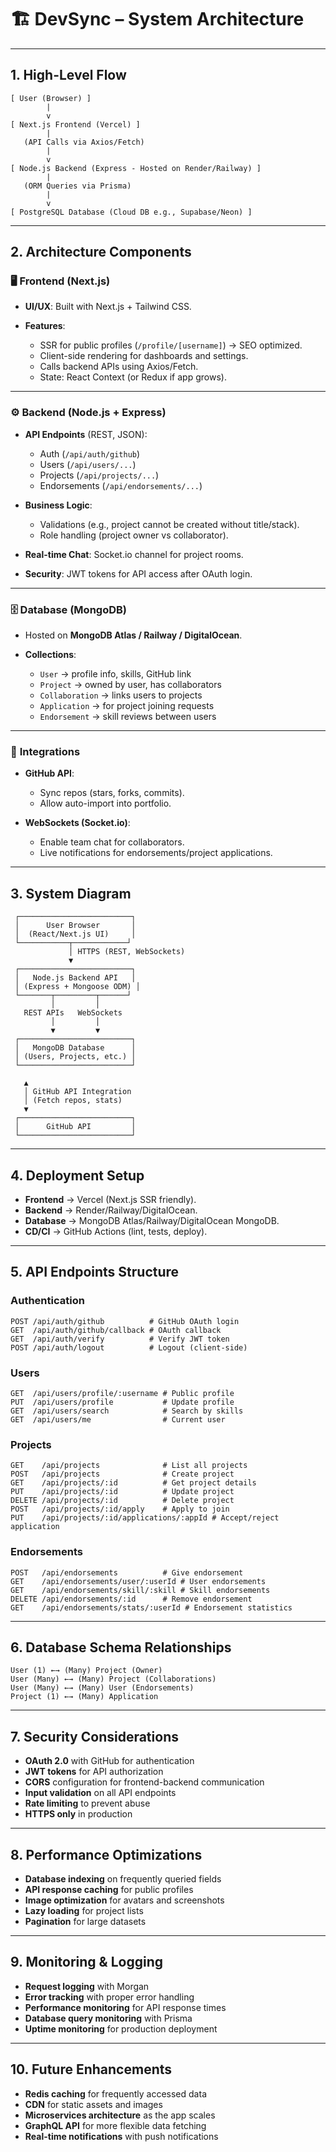 # 🏗️ **DevSync – System Architecture**

---

## 1. **High-Level Flow**

```
[ User (Browser) ]
        |
        v
[ Next.js Frontend (Vercel) ]
        |
   (API Calls via Axios/Fetch)
        |
        v
[ Node.js Backend (Express - Hosted on Render/Railway) ]
        |
   (ORM Queries via Prisma)
        |
        v
[ PostgreSQL Database (Cloud DB e.g., Supabase/Neon) ]
```

---

## 2. **Architecture Components**

### 🖥️ **Frontend (Next.js)**

* **UI/UX**: Built with Next.js + Tailwind CSS.
* **Features**:

  * SSR for public profiles (`/profile/[username]`) → SEO optimized.
  * Client-side rendering for dashboards and settings.
  * Calls backend APIs using Axios/Fetch.
  * State: React Context (or Redux if app grows).

---

### ⚙️ **Backend (Node.js + Express)**

* **API Endpoints** (REST, JSON):

  * Auth (`/api/auth/github`)
  * Users (`/api/users/...`)
  * Projects (`/api/projects/...`)
  * Endorsements (`/api/endorsements/...`)
* **Business Logic**:

  * Validations (e.g., project cannot be created without title/stack).
  * Role handling (project owner vs collaborator).
* **Real-time Chat**: Socket.io channel for project rooms.
* **Security**: JWT tokens for API access after OAuth login.

---

### 🗄️ **Database (MongoDB)**

* Hosted on **MongoDB Atlas / Railway / DigitalOcean**.
* **Collections**:

  * `User` → profile info, skills, GitHub link
  * `Project` → owned by user, has collaborators
  * `Collaboration` → links users to projects
  * `Application` → for project joining requests
  * `Endorsement` → skill reviews between users

---

### 🔌 **Integrations**

* **GitHub API**:

  * Sync repos (stars, forks, commits).
  * Allow auto-import into portfolio.

* **WebSockets (Socket.io)**:

  * Enable team chat for collaborators.
  * Live notifications for endorsements/project applications.

---

## 3. **System Diagram**

```
 ┌─────────────────────────┐
 │      User Browser       │
 │  (React/Next.js UI)     │
 └───────────┬────────────┘
             │ HTTPS (REST, WebSockets)
             ▼
 ┌─────────────────────────┐
 │   Node.js Backend API   │
 │ (Express + Mongoose ODM) │
 └───────┬─────────┬──────┘
         │         │
   REST APIs   WebSockets
         │         │
         ▼         ▼
 ┌─────────────────────────┐
 │   MongoDB Database      │
 │ (Users, Projects, etc.) │
 └─────────────────────────┘

   ▲
   │ GitHub API Integration
   │ (Fetch repos, stats)
   ▼
 ┌─────────────────────────┐
 │      GitHub API         │
 └─────────────────────────┘
```

---

## 4. **Deployment Setup**

* **Frontend** → Vercel (Next.js SSR friendly).
* **Backend** → Render/Railway/DigitalOcean.
* **Database** → MongoDB Atlas/Railway/DigitalOcean MongoDB.
* **CD/CI** → GitHub Actions (lint, tests, deploy).

---

## 5. **API Endpoints Structure**

### Authentication
```
POST /api/auth/github          # GitHub OAuth login
GET  /api/auth/github/callback # OAuth callback
GET  /api/auth/verify          # Verify JWT token
POST /api/auth/logout          # Logout (client-side)
```

### Users
```
GET  /api/users/profile/:username # Public profile
PUT  /api/users/profile           # Update profile
GET  /api/users/search            # Search by skills
GET  /api/users/me                # Current user
```

### Projects
```
GET    /api/projects              # List all projects
POST   /api/projects              # Create project
GET    /api/projects/:id          # Get project details
PUT    /api/projects/:id          # Update project
DELETE /api/projects/:id          # Delete project
POST   /api/projects/:id/apply    # Apply to join
PUT    /api/projects/:id/applications/:appId # Accept/reject application
```

### Endorsements
```
POST   /api/endorsements          # Give endorsement
GET    /api/endorsements/user/:userId # User endorsements
GET    /api/endorsements/skill/:skill # Skill endorsements
DELETE /api/endorsements/:id      # Remove endorsement
GET    /api/endorsements/stats/:userId # Endorsement statistics
```

---

## 6. **Database Schema Relationships**

```
User (1) ←→ (Many) Project (Owner)
User (Many) ←→ (Many) Project (Collaborations)
User (Many) ←→ (Many) User (Endorsements)
Project (1) ←→ (Many) Application
```

---

## 7. **Security Considerations**

* **OAuth 2.0** with GitHub for authentication
* **JWT tokens** for API authorization
* **CORS** configuration for frontend-backend communication
* **Input validation** on all API endpoints
* **Rate limiting** to prevent abuse
* **HTTPS only** in production

---

## 8. **Performance Optimizations**

* **Database indexing** on frequently queried fields
* **API response caching** for public profiles
* **Image optimization** for avatars and screenshots
* **Lazy loading** for project lists
* **Pagination** for large datasets

---

## 9. **Monitoring & Logging**

* **Request logging** with Morgan
* **Error tracking** with proper error handling
* **Performance monitoring** for API response times
* **Database query monitoring** with Prisma
* **Uptime monitoring** for production deployment

---

## 10. **Future Enhancements**

* **Redis caching** for frequently accessed data
* **CDN** for static assets and images
* **Microservices architecture** as the app scales
* **GraphQL API** for more flexible data fetching
* **Real-time notifications** with push notifications

